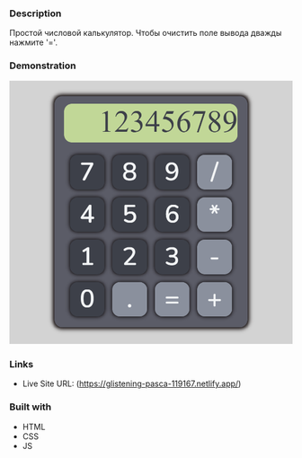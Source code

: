 ### Description

Простой числовой калькулятор. Чтобы очистить поле вывода дважды нажмите '='.

### Demonstration

![](./asssets/screen.jpg)

### Links

- Live Site URL: (https://glistening-pasca-119167.netlify.app/)

### Built with

- HTML
- CSS 
- JS
